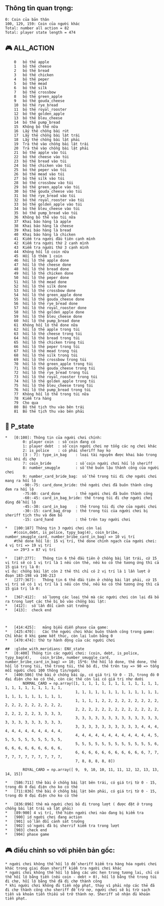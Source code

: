 ##   Thông tin quan trọng:
    0: Coin của bản thân
    100, 129, 159: Coin của người khác
    Total: number all action = 82 
    Total: player state length = 474 

##  :video_game: ALL_ACTION
        0	bỏ thẻ apple
        1	bỏ thẻ cheese
        2	bỏ thẻ bread
        3	bỏ thẻ chicken
        4	bỏ thẻ peper
        5	bỏ thẻ mead
        6	bỏ thẻ silk
        7	bỏ thẻ crossbow
        8	bỏ thẻ green_apple
        9	bỏ thẻ gouda_cheese
        10	bỏ thẻ rye_bread
        11	bỏ thẻ royal_rooster
        12	bỏ thẻ golden_apple
        13	bỏ thẻ bleu_cheese
        14	bỏ thẻ pump_bread
        15	Không bỏ thẻ nữa
        16	Lấy thẻ chồng bài rút
        17	Lấy thẻ chồng bài lật trái
        18	Lấy thẻ chồng bài lật phải
        19	Trả thẻ vào chồng bài lật trái
        20	Trả thẻ vào chồng bài lật phải
        21	bỏ thẻ apple vào túi
        22	bỏ thẻ cheese vào túi
        23	bỏ thẻ bread vào túi
        24	bỏ thẻ chicken vào túi
        25	bỏ thẻ peper vào túi
        26	bỏ thẻ mead vào túi
        27	bỏ thẻ silk vào túi
        28	bỏ thẻ crossbow vào túi
        29	bỏ thẻ green_apple vào túi
        30	bỏ thẻ gouda_cheese vào túi
        31	bỏ thẻ rye_bread vào túi
        32	bỏ thẻ royal_rooster vào túi
        33	bỏ thẻ golden_apple vào túi
        34	bỏ thẻ bleu_cheese vào túi
        35	bỏ thẻ pump_bread vào túi
        36	Không bỏ thẻ vào túi nữa
        37	Khai báo hàng là apple
        38	Khai báo hàng là cheese
        39	Khai báo hàng là bread
        40	Khai báo hàng là chicken
        41	Kiểm tra người đầu tiên cạnh mình
        42	Kiểm tra người thứ 2 cạnh mình
        43	Kiểm tra người thứ 3 cạnh mình
        44	Không hối lộ coin nữa
        45	Hối lộ thêm 1 coin
        46	hối lộ thẻ apple done
        47	hối lộ thẻ cheese done
        48	hối lộ thẻ bread done
        49	hối lộ thẻ chicken done
        50	hối lộ thẻ peper done
        51	hối lộ thẻ mead done
        52	hối lộ thẻ silk done
        53	hối lộ thẻ crossbow done
        54	hối lộ thẻ green_apple done
        55	hối lộ thẻ gouda_cheese done
        56	hối lộ thẻ rye_bread done
        57	hối lộ thẻ royal_rooster done
        58	hối lộ thẻ golden_apple done
        59	hối lộ thẻ bleu_cheese done
        60	hối lộ thẻ pump_bread done
        61	Không hối lộ thẻ done nữa
        62	hối lộ thẻ apple trong túi
        63	hối lộ thẻ cheese trong túi
        64	hối lộ thẻ bread trong túi
        65	hối lộ thẻ chicken trong túi
        66	hối lộ thẻ peper trong túi
        67	hối lộ thẻ mead trong túi
        68	hối lộ thẻ silk trong túi
        69	hối lộ thẻ crossbow trong túi
        70	hối lộ thẻ green_apple trong túi
        71	hối lộ thẻ gouda_cheese trong túi
        72	hối lộ thẻ rye_bread trong túi
        73	hối lộ thẻ royal_rooster trong túi
        74	hối lộ thẻ golden_apple trong túi
        75	hối lộ thẻ bleu_cheese trong túi
        76	hối lộ thẻ pump_bread trong túi
        77	Không hối lộ thẻ trong túi nữa
        78	Kiểm tra hàng
        79	Cho qua
        80	Bỏ thẻ tịch thu vào bên trái
        81	Bỏ thẻ tịch thu vào bên phải


##  :bust_in_silhouette: P_state
    *   [0:100]: Thông tin của người chơi chính:
            0: player coin  : số coin đang có
            1: player debt  : số coin người chơi nợ tổng các ng chơi khác
            2: is_police    : có phải sheriff hay ko
            [3 : 7]: type_in_bag    : loại tài nguyên được khai báo trong túi khi đi chợ
            7: coin_bride           : số coin người chơi hối lộ sheriff
            8: number_smuggle       : số thẻ buôn lậu thành công của người chơi
            9: number_card_bride_bag:  số thẻ trong túi đi chợ người chơi mang ra hối lộ
            -90:-75: card_done_bride: thẻ người chơi đã buôn thành công đem ra hối lộ
            -75:60: card_done       : thẻ người chơi đã buôn thành công
            -60:-45: card_in_bag_bride: thẻ trong túi đi chợ người chơi dùng để hối lộ
            -45:-30: card_in_bag    : thẻ trong túi đi chợ của người chơi
            -30:-15: card_bag_drop  : thẻ trong túi của người chơi bị sheriff tịch thu và đem bỏ
            -15: card_hand          : thẻ trên tay người chơi
                            
    *   [100:187] Thông tin 3 người chơi còn lại
        #(coin,debt, is_police, typy_bag(4), coin_bribe, number_smuggle_card, number_bribe_card_in_bag) => 10 vị trí
        #thẻ done hối lộ: 15 vị trí, thẻ done chính ngạch của người chơi: 4 vị trí => 19 vị trí
        => 29*3 = 87 vị trí

    *   [187:277]:   Thông tin 6 thẻ đầu tiên ở chồng bài lật trái, cứ 15 vị trí sẽ có 1 vị trí là 1 nếu còn thẻ, nếu ko có thẻ tương ứng thì cả 15 giá trị là 0:
    ví dụ: chồng bài lật còn 2 thẻ thì chỉ có 2 vị trí là 1 lần lượt ở đoạn 183-198 và 198-213
    *   [277:367]:   Thông tin 6 thẻ đầu tiên ở chồng bài lật phải, cứ 15 vị trí sẽ có 1 vị trí là 1 nếu còn thẻ, nếu ko có thẻ tương ứng thì cả 15 giá trị là 0:

    *   [367:412]:   số lượng các loại thẻ mà các người chơi còn lại đã bỏ ra trong lượt các thẻ bị bỏ vào chồng bài lật:
    *   [412]:  số lần đổi cảnh sát trưởng
    *   [413]:  check end

        

    *   [414:425]:   mảng biểu diễn phase của game:
    *   [425:470]:   Các thẻ người chơi khác buôn thành công trong game: Chỉ khác 0 khi game kết thúc, còn lại luôn bằng 0
    *   [470:474]: thứ tự hành động của các người chơi

    ##  :globe_with_meridians: ENV_state
    *   [0:400] Thông tin các người chơi: (coin, debt, is_police, typy_bag(4),    coin_bribe, number_smuggle_card, number_bribe_card_in_bag) => 10; 15*6: thẻ hối lộ done, thẻ done, thẻ hối lộ trong túi, thẻ trong túi, thẻ bỏ đi, thẻ trên tay => 90 => tổng mỗi người chơi 100 thông tin/người
    *   [400:586] thẻ bài ở chồng bài úp, có giá trị từ 0 - 15, trong đó 0 đại điện cho ko có thẻ, còn các thẻ còn lại có giá trị như dưới
            NORMAL_CARD = np.array([1, 1, 1, 1, 1, 1, 1, 1, 1, 1, 1, 1, 1, 1, 1, 1, 1, 1, 1, 1, 1, 1,
                                    1, 1, 1, 1, 1, 1, 1, 1, 1, 1, 1, 1, 1, 1, 1, 1, 1, 1, 1, 1, 1, 1,
                                    1, 1, 1, 1, 2, 2, 2, 2, 2, 2, 2, 2, 2, 2, 2, 2, 2, 2, 2, 2, 2, 2,
                                    2, 2, 2, 2, 2, 2, 2, 2, 2, 2, 2, 2, 2, 2, 2, 2, 2, 2, 3, 3, 3, 3,
                                    3, 3, 3, 3, 3, 3, 3, 3, 3, 3, 3, 3, 3, 3, 3, 3, 3, 3, 3, 3, 3, 3,
                                    3, 3, 3, 3, 3, 3, 3, 3, 3, 3, 4, 4, 4, 4, 4, 4, 4, 4, 4, 4, 4, 4,
                                    4, 4, 4, 4, 4, 4, 4, 4, 4, 4, 4, 4, 5, 5, 5, 5, 5, 5, 5, 5, 5, 5,
                                    5, 5, 5, 5, 5, 5, 5, 5, 5, 5, 5, 5, 6, 6, 6, 6, 6, 6, 6, 6, 6, 6,
                                    6, 6, 6, 6, 6, 6, 6, 6, 6, 6, 6, 7, 7, 7, 7, 7, 7, 7, 7, 7, 7, 7,
                                    7, 8, 8, 8, 8, 8])

            ROYAL_CARD = np.array([ 9,  9, 10, 10, 11, 11, 12, 12, 13, 13, 14, 15])

    *   [586:711] thẻ bài ở chồng bài lật bên trái, có giá trị từ 0 - 15, trong đó 0 đại điện cho ko có thẻ
    *   [711:836] thẻ bài ở chồng bài lật bên phải, có giá trị từ 0 - 15, trong đó 0 đại điện cho ko có thẻ

    *   [836:896] thẻ mà người chơi bỏ đi trong lượt ( được đặt ở trong chồng bài lật trái và lật phải)
    *   [89:900] 4 vị trí, thể hiện người chơi nào đang bị kiểm tra
    *   [900] id người chơi đang action
    *   [901] số lần đổi cảnh sát trưởng
    *   [902] số người đã bị sherrif kiểm tra trong lượt
    *   [903] check end
    *   [904] phase game


##  :video_game: điều chỉnh so với phiên bản gốc:
    * người chơi không thể hối lộ để sheriff kiểm tra hàng hóa người chơi khác trong giai đoạn sheriff kiểm tra người chơi khác
    * người chơi không thể hối lộ bằng các ước hẹn trong tương lai, chỉ có thể hối lộ bằng tiền (nếu coin - debt > 0), hối lộ bằng thẻ trong túi đi chợ, hối lộ bằng thẻ đã đi chợ thành công
    * khi người chơi không đủ tiền nộp phạt, thay vì phải nộp các thẻ đã đi chợ thành công cho sheriff để trừ nợ, người chơi sẽ bị trừ sạch tiền và khoản tiền thiếu sẽ trở thành nợ. Sheriff sẽ nhận đủ khoản tiền phạt. 